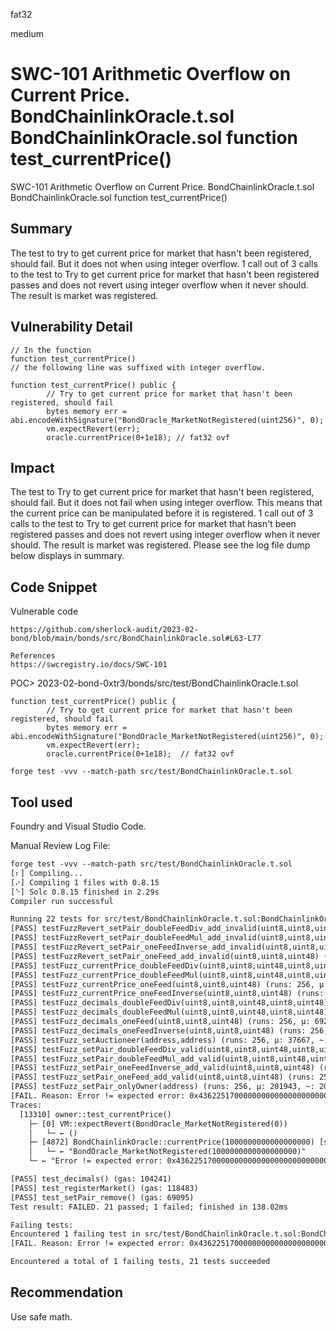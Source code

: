 fat32

medium

# SWC-101 Arithmetic Overflow on Current Price. BondChainlinkOracle.t.sol BondChainlinkOracle.sol function test_currentPrice()

SWC-101 Arithmetic Overflow on Current Price. BondChainlinkOracle.t.sol BondChainlinkOracle.sol function test_currentPrice()

## Summary
The test to try to get current price for market that hasn't been registered, should fail.  But it does not when using integer overflow.
1 call out of 3 calls to the test to Try to get current price for market that hasn't been registered passes and does not revert using integer overflow when it never should.  The result is market was registered.

## Vulnerability Detail
```solidity
// In the function
function test_currentPrice() 
// the following line was suffixed with integer overflow.  
```

```solidity
function test_currentPrice() public {
        // Try to get current price for market that hasn't been registered, should fail
        bytes memory err = abi.encodeWithSignature("BondOracle_MarketNotRegistered(uint256)", 0);
        vm.expectRevert(err);
        oracle.currentPrice(0+1e18); // fat32 ovf
```

## Impact
The test to Try to get current price for market that hasn't been registered, should fail.  But it does not fail when using integer overflow.  This means that the current price can be manipulated before it is registered.  1 call out of 3 calls to the test to Try to get current price for market that hasn't been registered passes and does not revert using integer overflow when it never should.  The result is market was registered. 
Please see the log file dump below displays in summary.

## Code Snippet
Vulnerable code
```url
https://github.com/sherlock-audit/2023-02-bond/blob/main/bonds/src/BondChainlinkOracle.sol#L63-L77

References
https://swcregistry.io/docs/SWC-101
```
POC> 2023-02-bond-0xtr3/bonds/src/test/BondChainlinkOracle.t.sol
```solidity
function test_currentPrice() public {
        // Try to get current price for market that hasn't been registered, should fail
        bytes memory err = abi.encodeWithSignature("BondOracle_MarketNotRegistered(uint256)", 0);
        vm.expectRevert(err);
        oracle.currentPrice(0+1e18);  // fat32 ovf
```

```shell
forge test -vvv --match-path src/test/BondChainlinkOracle.t.sol
```

## Tool used
Foundry and Visual Studio Code.

Manual Review
Log File:
```txt
forge test -vvv --match-path src/test/BondChainlinkOracle.t.sol
[⠆] Compiling...
[⠔] Compiling 1 files with 0.8.15
[⠑] Solc 0.8.15 finished in 2.29s
Compiler run successful

Running 22 tests for src/test/BondChainlinkOracle.t.sol:BondChainlinkOracleTest
[PASS] testFuzzRevert_setPair_doubleFeedDiv_add_invalid(uint8,uint8,uint48,uint8,uint48) (runs: 256, μ: 62107, ~: 63210)
[PASS] testFuzzRevert_setPair_doubleFeedMul_add_invalid(uint8,uint8,uint48,uint8,uint48) (runs: 256, μ: 62275, ~: 63204)
[PASS] testFuzzRevert_setPair_oneFeedInverse_add_invalid(uint8,uint8,uint48) (runs: 256, μ: 31140, ~: 31824)
[PASS] testFuzzRevert_setPair_oneFeed_add_invalid(uint8,uint8,uint48) (runs: 256, μ: 31357, ~: 31890)
[PASS] testFuzz_currentPrice_doubleFeedDiv(uint8,uint8,uint48,uint8,uint48) (runs: 256, μ: 928, ~: 932)
[PASS] testFuzz_currentPrice_doubleFeedMul(uint8,uint8,uint48,uint8,uint48) (runs: 256, μ: 950, ~: 953)
[PASS] testFuzz_currentPrice_oneFeed(uint8,uint8,uint48) (runs: 256, μ: 1360, ~: 719)
[PASS] testFuzz_currentPrice_oneFeedInverse(uint8,uint8,uint48) (runs: 256, μ: 652, ~: 657)
[PASS] testFuzz_decimals_doubleFeedDiv(uint8,uint8,uint48,uint8,uint48) (runs: 256, μ: 907, ~: 911)
[PASS] testFuzz_decimals_doubleFeedMul(uint8,uint8,uint48,uint8,uint48) (runs: 256, μ: 931, ~: 934)
[PASS] testFuzz_decimals_oneFeed(uint8,uint8,uint48) (runs: 256, μ: 692, ~: 696)
[PASS] testFuzz_decimals_oneFeedInverse(uint8,uint8,uint48) (runs: 256, μ: 1195, ~: 681)
[PASS] testFuzz_setAuctioneer(address,address) (runs: 256, μ: 37667, ~: 37635)
[PASS] testFuzz_setPair_doubleFeedDiv_valid(uint8,uint8,uint48,uint8,uint48) (runs: 256, μ: 928, ~: 932)
[PASS] testFuzz_setPair_doubleFeedMul_add_valid(uint8,uint8,uint48,uint8,uint48) (runs: 256, μ: 902, ~: 908)
[PASS] testFuzz_setPair_oneFeedInverse_add_valid(uint8,uint8,uint48) (runs: 256, μ: 655, ~: 659)
[PASS] testFuzz_setPair_oneFeed_add_valid(uint8,uint8,uint48) (runs: 256, μ: 670, ~: 674)
[PASS] testFuzz_setPair_onlyOwner(address) (runs: 256, μ: 201943, ~: 201927)
[FAIL. Reason: Error != expected error: 0x436225170000000000000000000000000000000000000000000000000de0b6b3a7640000 != Cb%] test_currentPrice() (gas: 13310)
Traces:
  [13310] owner::test_currentPrice() 
    ├─ [0] VM::expectRevert(BondOracle_MarketNotRegistered(0)) 
    │   └─ ← ()
    ├─ [4872] BondChainlinkOracle::currentPrice(1000000000000000000) [staticcall]
    │   └─ ← "BondOracle_MarketNotRegistered(1000000000000000000)"
    └─ ← "Error != expected error: 0x436225170000000000000000000000000000000000000000000000000de0b6b3a7640000 != Cb%"

[PASS] test_decimals() (gas: 104241)
[PASS] test_registerMarket() (gas: 118483)
[PASS] test_setPair_remove() (gas: 69095)
Test result: FAILED. 21 passed; 1 failed; finished in 138.02ms

Failing tests:
Encountered 1 failing test in src/test/BondChainlinkOracle.t.sol:BondChainlinkOracleTest
[FAIL. Reason: Error != expected error: 0x436225170000000000000000000000000000000000000000000000000de0b6b3a7640000 != Cb%] test_currentPrice() (gas: 13310)

Encountered a total of 1 failing tests, 21 tests succeeded
```

## Recommendation
Use safe math.